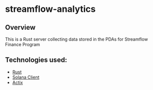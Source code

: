 # streamflow-analytics

## Overview

This is a Rust server collecting data stored in the PDAs for Streamflow Finance Program

## Technologies used:

- [Rust](https://doc.rust-lang.org/stable/book/)
- [Solana Client](https://docs.rs/solana-client/latest/solana_client/)
- [Actix](https://actix.rs)

